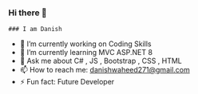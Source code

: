 ### Hi there 👋
    ### I am Danish 
- 🔭 I’m currently working on Coding Skills
- 🌱 I’m currently learning MVC ASP.NET 8
- 💬 Ask me about C# , JS , Bootstrap , CSS , HTML
- 📫 How to reach me: danishwaheed271@gmail.com
- ⚡ Fun fact: Future Developer
